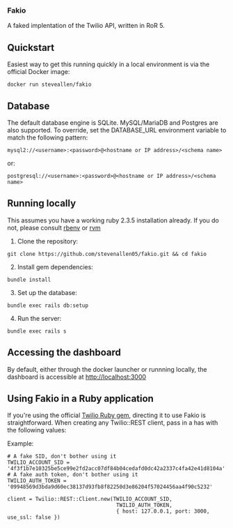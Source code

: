 ### Fakio

A faked implentation of the Twilio API, written in RoR 5.

## Quickstart

Easiest way to get this running quickly in a local environment is via the official Docker image:

`docker run steveallen/fakio`

## Database

The default database engine is SQLite. MySQL/MariaDB and Postgres are also supported. To override, set the DATABASE_URL environment variable to match the following pattern:

`mysql2://<username>:<password>@<hostname or IP address>/<schema name>`

or:

`postgresql://<username>:<password>@<hostname or IP address>/<schema name>`

## Running locally

This assumes you have a working ruby 2.3.5 installation already. If you do not, please consult [rbenv](https://github.com/rbenv/rbenv) or [rvm](https://rvm.io/)

1. Clone the repository:

`git clone https://github.com/stevenallen05/fakio.git && cd fakio`

2. Install gem dependencies:

`bundle install`

3. Set up the database:

`bundle exec rails db:setup`

4. Run the server: 

`bundle exec rails s`


## Accessing the dashboard

By default, either through the docker launcher or runnning locally, the dashboard is accessible at [http://localhost:3000](http://localhost:3000)

## Using Fakio in a Ruby application

If you're using the official [Twilio Ruby gem](https://github.com/twilio/twilio-ruby), directing it to use Fakio is straightforward. When creating any Twilio::REST client, pass in a has with the following values:



Example:

```
# A fake SID, don't bother using it
TWILIO_ACCOUNT_SID = '4f3f1b7e10325be5ce99e2fd2acc07df84b04cedafd0dc42a2337c4fa42e41d8104a'
# A fake auth token, don't bother using it
TWILIO_AUTH_TOKEN = '09948569d3bda9d60ec38137d93fb8f82250d3e86204f57024456aa4f90c5232' 

client = Twilio::REST::Client.new(TWILIO_ACCOUNT_SID, 
                                   TWILIO_AUTH_TOKEN, 
                                   { host: 127.0.0.1, port: 3000, use_ssl: false })
```